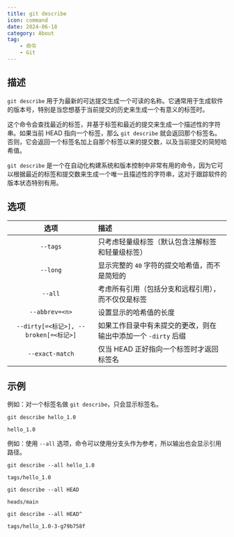 ```yaml
---
title: git describe
icon: command
date: 2024-06-18
category: About
tag:
    - 命令
    - Git
---
```


## 描述

`git describe` 用于为最新的可达提交生成一个可读的名称。它通常用于生成软件的版本号，特别是当您想基于当前提交的历史来生成一个有意义的标签时。

这个命令会查找最近的标签，并基于标签和最近的提交来生成一个描述性的字符串。如果当前 HEAD 指向一个标签，那么 `git describe` 就会返回那个标签名。否则，它会返回一个标签名加上自那个标签以来的提交数，以及当前提交的简短哈希值。

`git describe` 是一个在自动化构建系统和版本控制中非常有用的命令，因为它可以根据最近的标签和提交数来生成一个唯一且描述性的字符串，这对于跟踪软件的版本状态特别有用。

## 选项

|  选项  |  描述  |
|  :----:  |  :----  |
|  `--tags`  |  只考虑轻量级标签（默认包含注解标签和轻量级标签）  |
|  `--long`  |  显示完整的 `40` 字符的提交哈希值，而不是简短的  |
|  `--all`  |  考虑所有引用（包括分支和远程引用），而不仅仅是标签  |
|  `--abbrev=<n>`  |  设置显示的哈希值的长度  |
|  `--dirty[=<标记>], --broken[=<标记>]`  |  如果工作目录中有未提交的更改，则在输出中添加一个 `-dirty` 后缀  |
|  `--exact-match`  |  仅当 HEAD 正好指向一个标签时才返回标签名  |

## 示例

例如：对一个标签名做 `git describe`，只会显示标签名。

```shell
git describe hello_1.0

hello_1.0
```

例如：使用 `--all` 选项，命令可以使用分支头作为参考，所以输出也会显示引用路径。

```shell
git describe --all hello_1.0

tags/hello_1.0
```

```shell
git describe --all HEAD

heads/main
```

```shell
git describe --all HEAD^

tags/hello_1.0-3-g79b758f
```
